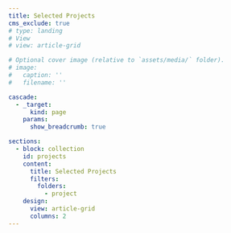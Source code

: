 ```yaml
---
title: Selected Projects
cms_exclude: true
# type: landing
# View
# view: article-grid

# Optional cover image (relative to `assets/media/` folder).
# image:
#   caption: ''
#   filename: ''

cascade:
  - _target:
      kind: page
    params:
      show_breadcrumb: true

sections:
  - block: collection
    id: projects
    content:
      title: Selected Projects
      filters:
        folders:
          - project
    design:
      view: article-grid
      columns: 2
---
```



